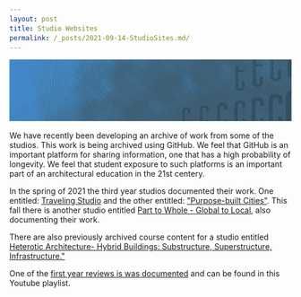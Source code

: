 ```yaml
---
layout: post
title: Studio Websites
permalink: /_posts/2021-09-14-StudioSites.md/
---
```


![](assets/2021PADRIBackground-00a_.png)


We have recently been developing an archive of work from some of the studios. This work is being archived using GitHub. We feel that GitHub is an important platform for sharing information, one that has a high probability of longevity. We feel that student exposure to such platforms is an important part of an architectural education in the 21st centery.

In the spring of 2021 the third year studios documented their work. One entitled: [Traveling Studio](https://w03travelstudio.wordpress.com/) and the other entitled: ["Purpose-built Cities"](https://steenblikrs.github.io/2021-Spring-Studio/). This fall there is another studio entitled [Part to Whole - Global to Local](https://keanmgc.github.io/2021fall3yr-studio/), also documenting their work.

There are also previously archived course content for a studio entitled [Heterotic Architecture- Hybrid Buildings: Substructure, Superstructure, Infrastructure."](https://www.youtube.com/watch?v=A4ncbt37R2E&list=PLBtPB9RpflEZ9HoVBhDMIq7kyqf3rhElJ)

One of the [first year reviews is was documented](https://youtube.com/playlist?list=PL6EXdvtq_wrmi1GhJBOULr8KejK5M6h60) and can be found in this Youtube playlist.
